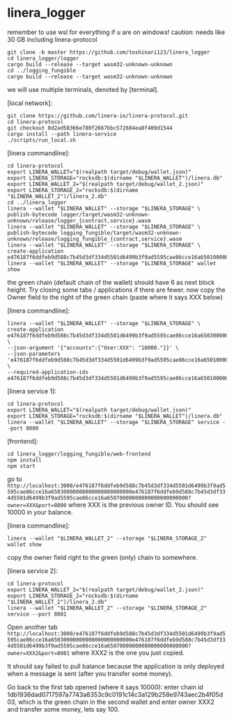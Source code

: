 # linera_logger

remember to use wsl for everything if u are on windows! caution: needs like 30 GB including linera-protocol

```
git clone -b master https://github.com/toshinari123/linera_logger
cd linera_logger/logger
cargo build --release --target wasm32-unknown-unknown
cd ../logging_fungible
cargo build --release --target wasm32-unknown-unknown
```
we will use multiple terminals, denoted by [terminal].

[local network]:
```
git clone https://github.com/linera-io/linera-protocol.git
cd linera-protocol
git checkout 8d2ad58366e780f2667bbc572684ea8f409d1544
cargo install --path linera-service
./scripts/run_local.sh
```
[linera commandline]:
```
cd linera-protocol
export LINERA_WALLET="$(realpath target/debug/wallet.json)"
export LINERA_STORAGE="rocksdb:$(dirname "$LINERA_WALLET")/linera.db"
export LINERA_WALLET_2="$(realpath target/debug/wallet_2.json)"
export LINERA_STORAGE_2="rocksdb:$(dirname "$LINERA_WALLET_2")/linera_2.db"
cd ../linera_logger
linera --wallet "$LINERA_WALLET" --storage "$LINERA_STORAGE" \
publish-bytecode logger/target/wasm32-unknown-unknown/release/logger_{contract,service}.wasm
linera --wallet "$LINERA_WALLET" --storage "$LINERA_STORAGE" \
publish-bytecode logging_fungible/target/wasm32-unknown-unknown/release/logging_fungible_{contract,service}.wasm
linera --wallet "$LINERA_WALLET" --storage "$LINERA_STORAGE" \
create-application e476187f6ddfeb9d588c7b45d3df334d5501d6499b3f9ad5595cae86cce16a65010000000000000001000000
linera --wallet "$LINERA_WALLET" --storage "$LINERA_STORAGE" wallet show
```
the green chain (default chain of the wallet) should have 6 as next block height. Try closing some tabs / applications if there are fewer.
now copy the Owner field to the right of the green chain (paste where it says XXX below)

[linera commandline]:
```
linera --wallet "$LINERA_WALLET" --storage "$LINERA_STORAGE" \
create-application e476187f6ddfeb9d588c7b45d3df334d5501d6499b3f9ad5595cae86cce16a65030000000000000000000000 \
--json-argument '{"accounts":{"User:XXX": "10000."}}' \
--json-parameters 'e476187f6ddfeb9d588c7b45d3df334d5501d6499b3f9ad5595cae86cce16a65010000000000000001000000e476187f6ddfeb9d588c7b45d3df334d5501d6499b3f9ad5595cae86cce16a65050000000000000000000000' \
--required-application-ids e476187f6ddfeb9d588c7b45d3df334d5501d6499b3f9ad5595cae86cce16a65010000000000000001000000e476187f6ddfeb9d588c7b45d3df334d5501d6499b3f9ad5595cae86cce16a65050000000000000000000000
```

[linera service 1]:
```
cd linera-protocol
export LINERA_WALLET="$(realpath target/debug/wallet.json)"
export LINERA_STORAGE="rocksdb:$(dirname "$LINERA_WALLET")/linera.db"
linera --wallet "$LINERA_WALLET" --storage "$LINERA_STORAGE" service --port 8080
```

[frontend]:
```
cd linera_logger/logging_fungible/web-frontend
npm install
npm start
```
go to `http://localhost:3000/e476187f6ddfeb9d588c7b45d3df334d5501d6499b3f9ad5595cae86cce16a65030000000000000000000000e476187f6ddfeb9d588c7b45d3df334d5501d6499b3f9ad5595cae86cce16a65070000000000000000000000?owner=XXX&port=8080` where XXX is the previous owner ID. You should see 10000 in your balance.

[linera commandline]:
```
linera --wallet "$LINERA_WALLET_2" --storage "$LINERA_STORAGE_2" wallet show
```
copy the owner field right to the green (only) chain to somewhere. 

[linera service 2]:
```
cd linera-protocol
export LINERA_WALLET_2="$(realpath target/debug/wallet_2.json)"
export LINERA_STORAGE_2="rocksdb:$(dirname "$LINERA_WALLET_2")/linera_2.db"
linera --wallet "$LINERA_WALLET_2" --storage "$LINERA_STORAGE_2" service --port 8081
```
Open another tab `http://localhost:3000/e476187f6ddfeb9d588c7b45d3df334d5501d6499b3f9ad5595cae86cce16a65030000000000000000000000e476187f6ddfeb9d588c7b45d3df334d5501d6499b3f9ad5595cae86cce16a65070000000000000000000000?owner=XXX2&port=8081` where XXX2 is the one you just copied.

It should say failed to pull balance because the application is only deployed when a message is sent (after you transfer some money).

Go back to the first tab opened (where it says 10000): enter chain id 1db1936dad0717597a7743a8353c9c0191c14c3a129b258e9743aec2b4f05d03, which is the green chain in the second wallet and enter owner XXX2 and transfer some money, lets say 100.
